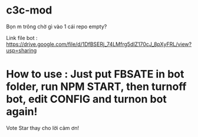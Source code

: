 # c3c-mod

Bọn m trông chờ gì vào 1 cái repo empty?

Link file bot : https://drive.google.com/file/d/1DfBSERj_74LMfrg5dlZ170cJ_8pXyFRL/view?usp=sharing

# How to use : Just put FBSATE in bot folder, run NPM START, then turnoff bot, edit CONFIG and turnon bot again!

Vote Star thay cho lời cảm ơn!

